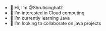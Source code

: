 - 👋 Hi, I’m @Shrutisinghal2
- 👀 I’m interested in Cloud computing
- 🌱 I’m currently learning Java
- 💞️ I’m looking to collaborate on java projects


<!---
Shrutisinghal2/Shrutisinghal2 is a ✨ special ✨ repository because its `README.md` (this file) appears on your GitHub profile.
You can click the Preview link to take a look at your changes.
--->
